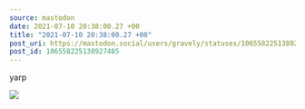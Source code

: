 ```yaml
---
source: mastodon
date: 2021-07-10 20:38:00.27 +00
title: "2021-07-10 20:38:00.27 +00"
post_uri: https://mastodon.social/users/gravely/statuses/106558225138927485
post_id: 106558225138927485
---
```

yarp


![](/images/106558225020857202.jpg)

